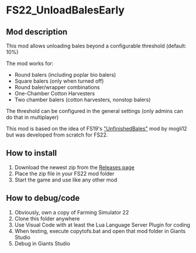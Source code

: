 # FS22_UnloadBalesEarly

## Mod description

This mod allows unloading bales beyond a configurable threshold (default: 10%)

The mod works for:
- Round balers (including poplar bio balers)
- Square balers (only when turned off)
- Round baler/wrapper combinations
- One-Chamber Cotton Harvesters
- Two chamber balers (cotton harvesters, nonstop balers)

The threshold can be configured in the general settings (only admins can do that in multiplayer)

This mod is based on the idea of FS19's ["UnfinishedBales"](https://github.com/Mogli12/UnfinishedBales) mod by mogli12 but was developed from scratch for FS22.

## How to install

1. Download the newest zip from the [Releases page](https://github.com/Timmeey86/FS22_UnloadBalesEarly/releases)
1. Place the zip file in your FS22 mod folder
1. Start the game and use like any other mod

## How to debug/code

1. Obviously, own a copy of Farming Simulator 22
1. Clone this folder anywhere
1. Use Visual Code with at least the Lua Language Server Plugin for coding
1. When testing, execute copytofs.bat and open that mod folder in Giants Studio
1. Debug in Giants Studio

